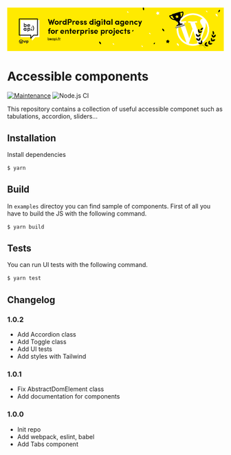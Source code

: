 [![Be API Github Banner](.github/banner-github.png)](https://beapi.fr)

# Accessible components
[![Maintenance](https://img.shields.io/badge/Maintained%3F-yes-green.svg)](https://GitHub.com/Naereen/StrapDown.js/graphs/commit-activity)
![Node.js CI](https://github.com/BeAPI/beapi-frontend-framework/workflows/Node.js%20CI/badge.svg?branch=master)

This repository contains a collection of useful accessible componet such as tabulations, accordion, sliders...

## Installation

Install dependencies
```bash
$ yarn
```

## Build

In `examples` directoy you can find sample of components. First of all you have to build the JS with the following command.
```bash
$ yarn build
```

## Tests

You can run UI tests with the following command.
```bash
$ yarn test
```

## Changelog

### 1.0.2
- Add Accordion class
- Add Toggle class
- Add UI tests
- Add styles with Tailwind

### 1.0.1
- Fix AbstractDomElement class
- Add documentation for components

### 1.0.0
- Init repo
- Add webpack, eslint, babel
- Add Tabs component
